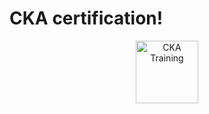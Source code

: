 # CKA certification!

  <p align="center">
    <img src="/images/Kubernetes.png.jpg" alt="CKA Training" style="width:100px; display:block; margin:auto;" />
  </p>

